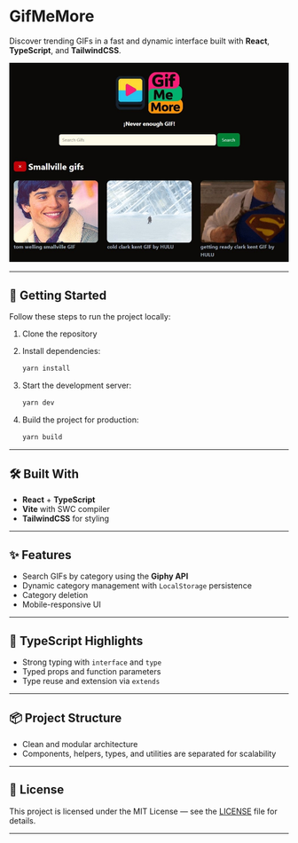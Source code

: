 # GifMeMore

Discover trending GIFs in a fast and dynamic interface built with **React**, **TypeScript**, and **TailwindCSS**.

![Project preview](./public/img/gifmemoreapp.jpg)

---

## 🚀 Getting Started

Follow these steps to run the project locally:

1. Clone the repository
2. Install dependencies:

   ```bash
   yarn install
   ```

3. Start the development server:

   ```bash
   yarn dev
   ```

4. Build the project for production:

   ```bash
   yarn build
   ```

---

## 🛠 Built With

- **React** + **TypeScript**
- **Vite** with SWC compiler
- **TailwindCSS** for styling

---

## ✨ Features

- Search GIFs by category using the **Giphy API**
- Dynamic category management with `LocalStorage` persistence
- Category deletion
- Mobile-responsive UI

---

## 🔧 TypeScript Highlights

- Strong typing with `interface` and `type`
- Typed props and function parameters
- Type reuse and extension via `extends`

---

## 📦 Project Structure

- Clean and modular architecture
- Components, helpers, types, and utilities are separated for scalability

---

## 📜 License

This project is licensed under the MIT License — see the [LICENSE](./LICENSE) file for details.

---
